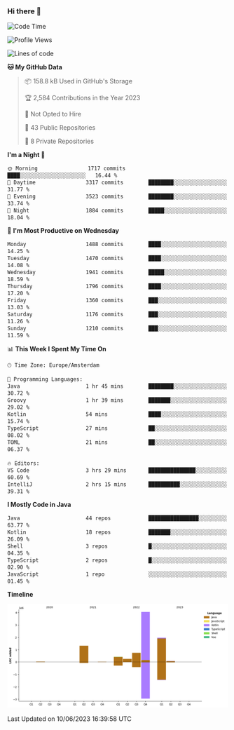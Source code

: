 ### Hi there 👋


<!--START_SECTION:waka-->
![Code Time](http://img.shields.io/badge/Code%20Time-3%2C240%20hrs%2051%20mins-blue)

![Profile Views](http://img.shields.io/badge/Profile%20Views-28-blue)

![Lines of code](https://img.shields.io/badge/From%20Hello%20World%20I%27ve%20Written-8.9%20million%20lines%20of%20code-blue)

**🐱 My GitHub Data** 

> 📦 158.8 kB Used in GitHub's Storage 
 > 
> 🏆 2,584 Contributions in the Year 2023
 > 
> 🚫 Not Opted to Hire
 > 
> 📜 43 Public Repositories 
 > 
> 🔑 8 Private Repositories 
 > 
**I'm a Night 🦉** 

```text
🌞 Morning                1717 commits        ████░░░░░░░░░░░░░░░░░░░░░   16.44 % 
🌆 Daytime                3317 commits        ████████░░░░░░░░░░░░░░░░░   31.77 % 
🌃 Evening                3523 commits        ████████░░░░░░░░░░░░░░░░░   33.74 % 
🌙 Night                  1884 commits        █████░░░░░░░░░░░░░░░░░░░░   18.04 % 
```
📅 **I'm Most Productive on Wednesday** 

```text
Monday                   1488 commits        ████░░░░░░░░░░░░░░░░░░░░░   14.25 % 
Tuesday                  1470 commits        ████░░░░░░░░░░░░░░░░░░░░░   14.08 % 
Wednesday                1941 commits        █████░░░░░░░░░░░░░░░░░░░░   18.59 % 
Thursday                 1796 commits        ████░░░░░░░░░░░░░░░░░░░░░   17.20 % 
Friday                   1360 commits        ███░░░░░░░░░░░░░░░░░░░░░░   13.03 % 
Saturday                 1176 commits        ███░░░░░░░░░░░░░░░░░░░░░░   11.26 % 
Sunday                   1210 commits        ███░░░░░░░░░░░░░░░░░░░░░░   11.59 % 
```


📊 **This Week I Spent My Time On** 

```text
🕑︎ Time Zone: Europe/Amsterdam

💬 Programming Languages: 
Java                     1 hr 45 mins        ████████░░░░░░░░░░░░░░░░░   30.72 % 
Groovy                   1 hr 39 mins        ███████░░░░░░░░░░░░░░░░░░   29.02 % 
Kotlin                   54 mins             ████░░░░░░░░░░░░░░░░░░░░░   15.74 % 
TypeScript               27 mins             ██░░░░░░░░░░░░░░░░░░░░░░░   08.02 % 
TOML                     21 mins             ██░░░░░░░░░░░░░░░░░░░░░░░   06.37 % 

🔥 Editors: 
VS Code                  3 hrs 29 mins       ███████████████░░░░░░░░░░   60.69 % 
IntelliJ                 2 hrs 15 mins       ██████████░░░░░░░░░░░░░░░   39.31 % 
```

**I Mostly Code in Java** 

```text
Java                     44 repos            ████████████████░░░░░░░░░   63.77 % 
Kotlin                   18 repos            ███████░░░░░░░░░░░░░░░░░░   26.09 % 
Shell                    3 repos             █░░░░░░░░░░░░░░░░░░░░░░░░   04.35 % 
TypeScript               2 repos             █░░░░░░░░░░░░░░░░░░░░░░░░   02.90 % 
JavaScript               1 repo              ░░░░░░░░░░░░░░░░░░░░░░░░░   01.45 % 
```



**Timeline**

![Lines of Code chart](https://raw.githubusercontent.com/powercasgamer/powercasgamer/master/assets/bar_graph.png)


 Last Updated on 10/06/2023 16:39:58 UTC
<!--END_SECTION:waka-->
